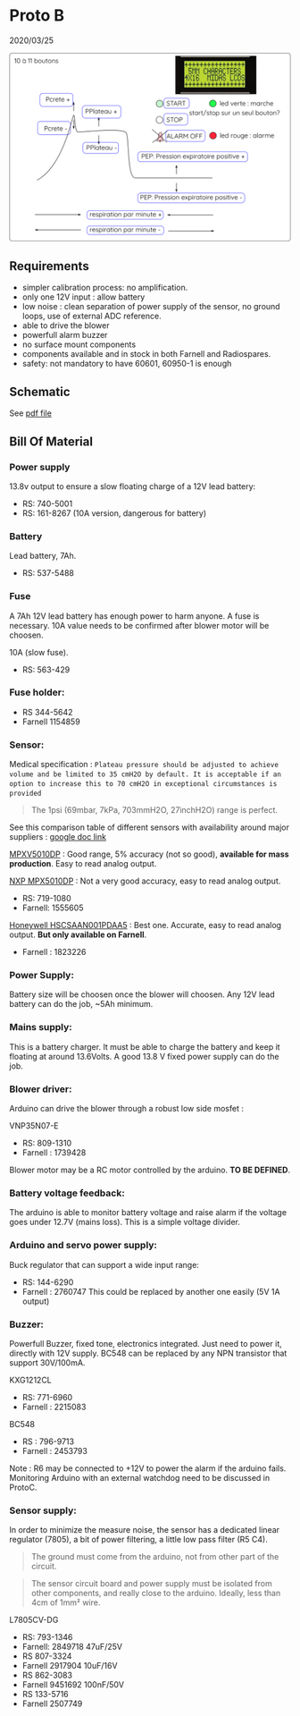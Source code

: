 # Proto B

2020/03/25

![ux protoB](./UI-UX.png)

## Requirements

- simpler calibration process: no amplification.
- only one 12V input : allow battery
- low noise : clean separation of power supply of the sensor, no ground loops, use of external ADC reference.
- able to drive the blower
- powerfull alarm buzzer
- no surface mount components
- components available and in stock in both Farnell and Radiospares.
- safety: not mandatory to have 60601, 60950-1 is enough


## Schematic

See [pdf file](./covid-respirator-ProtoB.pdf)

## Bill Of Material

### Power supply

13.8v output to ensure a slow floating charge of a 12V lead battery:
- RS: 740-5001
- RS: 161-8267  (10A version, dangerous for battery)

### Battery
Lead battery, 7Ah.
- RS: 537-5488

### Fuse
A 7Ah 12V lead battery has enough power to harm anyone. A fuse is necessary.
10A value needs to be confirmed after blower motor will be choosen.

10A (slow fuse).
- RS: 563-429


### Fuse holder:
- RS  344-5642
- Farnell 1154859



### Sensor: 

Medical specification : `Plateau pressure should be adjusted to achieve volume and be limited
to 35 cmH2O by default. It is acceptable if an option to increase this to
70 cmH2O in exceptional circumstances is provided`
> The 1psi (69mbar, 7kPa, 703mmH2O, 27inchH2O) range is perfect.

See this comparison table of different sensors with availability around major suppliers : [google doc link](https://docs.google.com/spreadsheets/d/1qR-S2XOJmOITaHZXnXCGtpi7E2upIdV9PGvASUbvRIo/edit?usp=sharing)

[MPXV5010DP](https://www.nxp.com/docs/en/data-sheet/MPX5010.pdf) : Good range, 5% accuracy (not so good), **available for mass production**. Easy to read analog output.

[NXP MPX5010DP](https://www.nxp.com/docs/en/data-sheet/MPX5010.pdf) : Not a very good accuracy, easy to read analog output.
- RS: 719-1080
- Farnell: 1555605

[Honeywell HSCSAAN001PDAA5](https://sensing.honeywell.com/honeywell-sensing-trustability-hsc-series-high-accuracy-board-mount-pressure-sensors-50099148-a-en.pdf) : Best one. Accurate, easy to read analog output. **But only available on Farnell**.
- Farnell : 1823226

### Power Supply:
Battery size will be choosen once the blower will choosen. Any 12V lead battery can do the job, ~5Ah minimum. 

### Mains supply:
This is a battery charger. It must be able to charge the battery and keep it floating at around 13.6Volts. A good 13.8 V fixed power supply can do the job.

### Blower driver:
Arduino can drive the blower through a robust low side mosfet :

VNP35N07-E
- RS: 809-1310
- Farnell : 1739428

Blower motor may be a RC motor controlled by the arduino. **TO BE DEFINED**.

### Battery voltage feedback:
The arduino is able to monitor battery voltage and raise alarm if the voltage goes under 12.7V (mains loss). This is a simple voltage divider.

### Arduino and servo power supply:
Buck regulator that can support a wide input range:
- RS: 144-6290
- Farnell : 2760747
This could be replaced by another one easily (5V 1A output)

### Buzzer:
Powerfull Buzzer, fixed tone, electronics integrated. Just need to power it, directly with 12V supply. BC548 can be replaced by any NPN transistor that support 30V/100mA.

KXG1212CL
- RS: 771-6960
- Farnell : 2215083

BC548
- RS : 796-9713
- Farnell : 2453793

Note : R6 may be connected to +12V to power the alarm if the arduino fails. Monitoring Arduino with an external watchdog need to be discussed in ProtoC.

### Sensor supply:
In order to minimize the measure noise, the sensor has a dedicated linear regulator (7805), a bit of power filtering, a little low pass filter (R5 C4).

> The ground must come from the arduino, not from other part of the circuit.

> The sensor circuit board and power supply must be isolated from other components, and really close to the arduino. Ideally, less than 4cm of 1mm² wire.

L7805CV-DG
- RS: 793-1346
- Farnell: 2849718
47uF/25V
- RS 807-3324 
- Farnell 2917904
10uF/16V
- RS 862-3083 
- Farnell 9451692
100nF/50V
- RS 133-5716 
- Farnell 2507749


